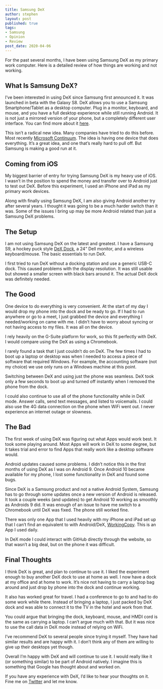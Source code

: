 ```yaml
---
title: Samsung DeX
author: stephen
layout: post
published: true
tags:
- Samsung
- Opinion
- Review
post_date: 2020-04-06
---
```

For the past several months, I have been using Samsung DeX as my primary work computer. Here is a detailed review of how things are working and not working. 

## What Is Samsung DeX?

I’ve been interested in using DeX since Samsung first announced it. It was launched in beta with the Galaxy S8. DeX allows you to use a Samsung Smartphone/Tablet as a desktop computer. Plug in a monitor, keyboard, and mouse, and you have a full desktop experience while still running Android. It is not just a mirrored version of your phone, but a completely different user interface. You can find more about it [here](https://www.samsung.com/global/galaxy/apps/samsung-dex/).

This isn’t a radical new idea. Many companies have tried to do this before. Most recently [Microsoft Continuum](https://www.microsoft.com/en-us/windows/continuum). The idea is having one device that does everything. It’s a great idea, and one that’s really hard to pull off. But Samsung is making a good run at it. 

## Coming from iOS

My biggest barrier of entry for trying Samsung DeX is my heavy use of iOS. I wasn’t in the position to spend the money and transfer over to Android just to test out DeX. Before this experiment, I used an iPhone and iPad as my primary work devices.

Along with finally using Samsung DeX, I am also giving Android another try after several years. I thought it was going to be a much harder switch than it was. Some of the issues I bring up may be more Android related than just a Samsung DeX problems. 

## The Setup

I am not using Samsung DeX on the latest and greatest. I have a Samsung S9, a hockey puck style [DeX Dock](https://amzn.to/356AKh1), a 24” Dell monitor, and a wireless keyboard/mouse. The basic essentials to run DeX.

I first tried to run DeX without a docking station and use a generic USB-C dock. This caused problems with the display resolution. It was still usable but showed a smaller screen with black bars around it. The actual DeX dock was definitely needed. 

## The Good 
One device to do everything is very convenient. At the start of my day I would drop my phone into the dock and be ready to go. If I had to run anywhere or go to a meet, I just grabbed the device and everything I needed/working on came with me. I didn’t have to worry about syncing or not having access to my files. It was all on the device. 

I rely heavily on the G-Suite platform for work, so this fit perfectly with DeX. I would compare using the DeX as using a Chromebook. 

I rarely found a task that I just couldn’t do on DeX. The few times I had to boot up a laptop or desktop was when I needed to access a piece of software that required Windows. For example, the accounting software (not my choice) we use only runs on a Windows machine at this point. 

Switching between DeX and using just the phone was seamless. DeX took only a few seconds to boot up and turned off instantly when I removed the phone from the dock. 

I could also continue to use all of the phone functionality while in DeX mode. Answer calls, send text messages, and listed to voicemails. I could also use the 4G data connection on the phone when WiFi went out. I never experience an internet outage or slowness. 

## The Bad
The first week of using DeX was figuring out what Apps would work best. It took some playing around. Most Apps will work in DeX to some degree, but it takes trial and error to find Apps that really work like a desktop software would. 

Android updates caused some problems. I didn’t notice this in the first months of using DeX as I was on Android 9. Once Android 10 became available for my phone, I lost some functionality in DeX and found some bugs. 

Since DeX is a Samsung product and not a native Android System, Samsung has to go through some updates once a new version of Android is released. It took a couple weeks (and updates) to get Android 10 working as smoothly as Androids 9 did. It was enough of an issue to have me switch to a Chromebook until DeX was fixed. The phone still worked fine. 

There was only one App that I used heavily with my iPhone and iPad set up that I can’t find an equivalent to with Android/DeX, [WorkingCopy](https://workingcopyapp.com). This is an App I used daily. 

In DeX mode I could interact with GitHub directly through the website, so that wasn’t a big deal, but on the phone it was difficult. 

## Final Thoughts 
I think DeX is great, and plan to continue to use it. I liked the experiment enough to buy another DeX dock to use at home as well. I now have a dock at my office and at home to work. It’s nice not having to carry a laptop bag around and just drop by phone into the dock and continue working. 

It also has worked great for travel. I had a conference to go to and had to do some work while there. Instead of bringing a laptop, I just packed by DeX dock and was able to connect it to the TV in the hotel and work from that. 

You could argue that bringing the dock, keyboard, mouse, and HMDI cord is the same as carrying a laptop. I can’t argue much with that. But it was nice to use the call data in DeX mode instead of relying on WiFi. 

I’ve recommend DeX to several people since trying it myself. They have had similar results and are happy with it. I don’t think any of them are willing to give up their desktops yet though. 

Overall I’m happy with DeX and will continue to use it. I would really like it (or something similar) to be part of Android natively. I imagine this is something that Google has thought about and worked on. 

If you have any experience with DeX, I’d like to hear your thoughts on it. Fine me on [Twitter](https://twitter.com/swoicik) and let me know.  
